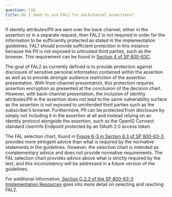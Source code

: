 ```yaml
---
question: C10
title: Do I need to use FAL2 for backchannel assertions?
---
```


If identity attributes/PII are sent over the back channel, either in the assertion or in a separate request, then FAL2 is not required in order for the information to be sufficiently protected as stated in the implementation guidelines. FAL1 should provide sufficient protection in this instance because the PII is not exposed to untrusted third parties, such as the browser. This requirement can be found in [Section 4 of SP 800-63C](https://pages.nist.gov/800-63-3/sp800-63c.html#fal).
 
The goal of FAL2 as currently defined is to provide protection against disclosure of sensitive personal information contained within the assertion as well as to provide stronger audience restriction of the assertion presentation. With front-channel presentation, this protection requires assertion encryption as presented at the conclusion of the decision chart. However, with back-channel presentation, the inclusion of identity attributes/PII in the assertion does not lead to the same vulnerability surface as the assertion is not exposed to unintended third parties such as the subscriber’s browser. Furthermore, PII can be protected from disclosure by simply not including it in the assertion at all and instead relying on an identity protocol alongside the assertion, such as the OpenID Connect standard UserInfo Endpoint protected by an OAuth 2.0 access token.

The FAL selection chart, found in [Figure 6-3 in Section 6.3 of SP 800-63-3](https://pages.nist.gov/800-63-3/sp800-63-3.html#-63-selecting-fal), provides more stringent advice than what is required by the normative statements in the guidelines. However, the selection chart is intended as complementary advice and does not provide normative requirements. The FAL selection chart provides advice above what is strictly required by the text, and this inconsistency will be addressed in a future version of the guidelines.

For additional information, [Section C.2.3 of the SP 800-63-3 Implementation Resources](https://pages.nist.gov/800-63-3-Implementation-Resources/63C/SecurityParameters/#s-c-2-4) goes into more detail on selecting and reaching FAL2.